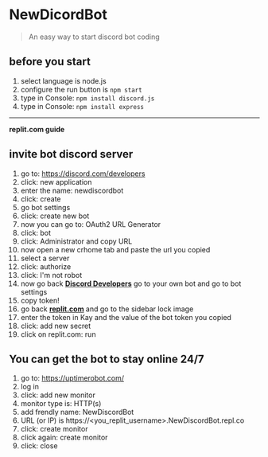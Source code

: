 # NewDicordBot
> An easy way to start discord bot coding

## before you start
1. select language is node.js
2. configure the run button is `npm start`
3. type in Console: `npm install discord.js`
4. type in Console: `npm install express`


-------------------------------------------

**replit.com guide**

## invite bot discord server
1. go to: https://discord.com/developers
2. click: new application
3. enter the name: newdiscordbot
4. click: create
5. go bot settings
6. click: create new bot
7. now you can go to: OAuth2 URL Generator
8. click: bot
9. click: Administrator and copy URL
10. now open a new crhome tab and paste the url you copied
11. select a server
12. click: authorize
13. click: I'm not robot
14. now go back **[Discord Developers](https://discord.com/developers)** go to your own bot and go to bot settings
15. copy token!
16. go back **[replit.com](https://replit.com)** and go to the sidebar lock image
17. enter the token in Kay and the value of the bot token you copied
18. click: add new secret
19. click on replit.com: run


## You can get the bot to stay online 24/7
1. go to: https://uptimerobot.com/
2. log in
3. click: add new monitor
4. monitor type is: HTTP(s)
5. add frendly name: NewDiscordBot
6. URL (or IP) is https://<you_replit_username>.NewDiscordBot.repl.co
7. click: create monitor
8. click again: create monitor
9. click: close
